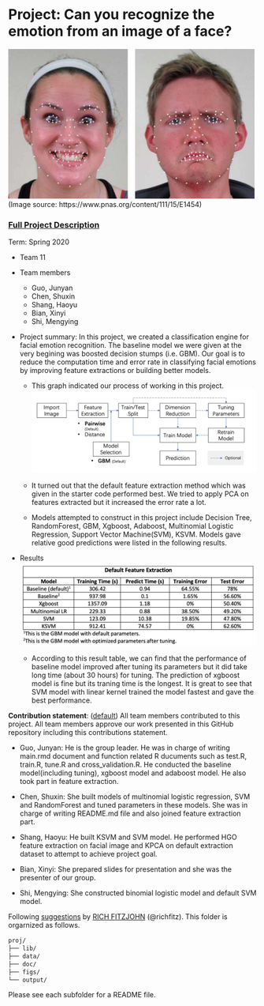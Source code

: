 # Project: Can you recognize the emotion from an image of a face? 
<img src="figs/CE.jpg" alt="Compound Emotions" width="500"/>
(Image source: https://www.pnas.org/content/111/15/E1454)

### [Full Project Description](doc/project3_desc.md)

Term: Spring 2020

+ Team 11
+ Team members
	+ Guo, Junyan
	+ Chen, Shuxin 
	+ Shang, Haoyu
	+ Bian, Xinyi
	+ Shi, Mengying

+ Project summary: In this project, we created a classification engine for facial emotion recognition. The baseline model we were given at the very begining was boosted decision stumps (i.e. GBM). Our goal is to reduce the computation time and error rate in classifying facial emotions by improving feature extractions or building better models. 
  + This graph indicated our process of working in this project.
  ![image](figs/Process.jpg)
  
  + It turned out that the default feature extraction method which was given in the starter code performed best. We tried to apply PCA on features extracted but it increased the error rate a lot. 
  + Models attempted to construct in this project include Decision Tree, RandomForest, GBM, Xgboost, Adaboost, Multinomial Logistic Regression, Support Vector Machine(SVM), KSVM. Models gave relative good predictions were listed in the following results. 
  

+ Results 
  ![image](figs/compare.jpg)

  + According to this result table, we can find that the performance of baseline model improved after tuning its parameters but it did take long time (about 30 hours) for tuning. The prediction of xgboost model is fine but its traning time is the longest. It is great to see that SVM model with linear kernel trained the model fastest and gave the best performance. 
  

	
**Contribution statement**: ([default](doc/a_note_on_contributions.md)) All team members contributed to this project. All team members approve our work presented in this GitHub repository including this contributions statement.
+ Guo, Junyan: He is the group leader. He was in charge of writing main.rmd document and function related R ducuments such as test.R, train.R, tune.R and cross_validation.R. He conducted the baseline model(including tuning), xgboost model and adaboost model. He also took part in feature extraction. 

+ Chen, Shuxin: She built models of multinomial logistic regression, SVM and RandomForest and tuned parameters in these models. She was in charge of writing README.md file and also joined feature extraction part. 

+ Shang, Haoyu: He built KSVM and SVM model. He performed HGO feature extraction on facial image and KPCA on default extraction dataset to attempt to achieve project goal. 

+ Bian, Xinyi: She prepared slides for presentation and she was the presenter of our group.  

+ Shi, Mengying: She constructed binomial logistic model and default SVM model. 


Following [suggestions](http://nicercode.github.io/blog/2013-04-05-projects/) by [RICH FITZJOHN](http://nicercode.github.io/about/#Team) (@richfitz). This folder is orgarnized as follows.

```
proj/
├── lib/
├── data/
├── doc/
├── figs/
└── output/
```

Please see each subfolder for a README file.
